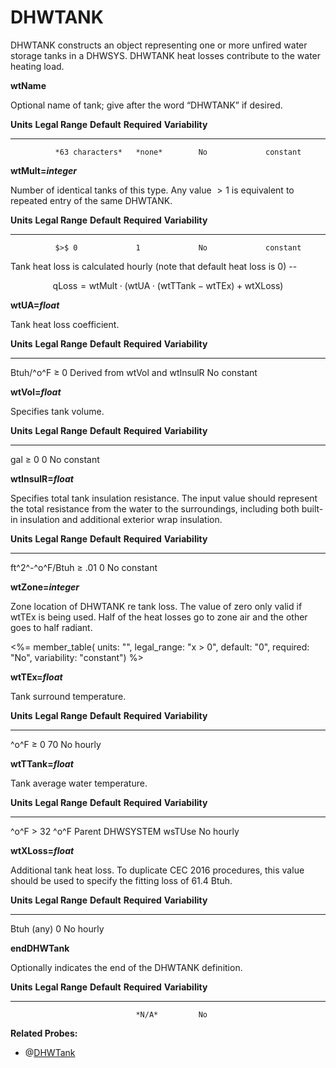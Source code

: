 # DHWTANK

DHWTANK constructs an object representing one or more unfired water storage tanks in a DHWSYS. DHWTANK heat losses contribute to the water heating load.

**wtName**

Optional name of tank; give after the word “DHWTANK” if desired.

  **Units**   **Legal Range**   **Default**   **Required**   **Variability**
  ----------- ----------------- ------------- -------------- -----------------
              *63 characters*   *none*        No             constant

**wtMult=*integer***

Number of identical tanks of this type. Any value $>1$ is equivalent to repeated entry of the same DHWTANK.

  **Units**   **Legal Range**   **Default**   **Required**   **Variability**
  ----------- ----------------- ------------- -------------- -----------------
              $>$ 0             1             No             constant

Tank heat loss is calculated hourly (note that default heat loss is 0) --

$$\text{qLoss} = \text{wtMult} \cdot (\text{wtUA} \cdot (\text{wtTTank} - \text{wtTEx}) + \text{wtXLoss})$$

**wtUA=*float***

Tank heat loss coefficient.

  **Units**   **Legal Range**   **Default**                       **Required**   **Variability**
  ----------- ----------------- --------------------------------- -------------- -----------------
  Btuh/^o^F   $\ge$ 0           Derived from wtVol and wtInsulR   No             constant

**wtVol=*float***

Specifies tank volume.

  **Units**   **Legal Range**   **Default**   **Required**   **Variability**
  ----------- ----------------- ------------- -------------- -----------------
  gal         $\ge$ 0           0             No             constant

**wtInsulR=*float***

Specifies total tank insulation resistance. The input value should represent the total resistance from the water to the surroundings, including both built-in insulation and additional exterior wrap insulation.

  **Units**         **Legal Range**   **Default**   **Required**   **Variability**
  ----------------- ----------------- ------------- -------------- -----------------
  ft^2^-^o^F/Btuh   $\ge$ .01         0             No             constant

**wtZone=*integer***

Zone location of DHWTANK re tank loss. The value of zero only valid if wtTEx is being used. Half of the heat losses go to zone air and the other goes to half radiant.

<%= member_table(
  units: "",
  legal_range: "x $>$ 0",
  default: "0",
  required: "No",
  variability: "constant") %>

**wtTEx=*float***

Tank surround temperature.

  **Units**   **Legal Range**   **Default**   **Required**   **Variability**
  ----------- ----------------- ------------- -------------- -----------------
  ^o^F        $\ge$ 0           70            No             hourly

**wtTTank=*float***

Tank average water temperature.

  **Units**   **Legal Range**   **Default**               **Required**   **Variability**
  ----------- ----------------- ------------------------- -------------- -----------------
  ^o^F        $>$ 32 ^o^F       Parent DHWSYSTEM wsTUse   No             hourly

**wtXLoss=*float***

Additional tank heat loss. To duplicate CEC 2016 procedures, this value should be used to specify the fitting loss of 61.4 Btuh.

  **Units**   **Legal Range**   **Default**   **Required**   **Variability**
  ----------- ----------------- ------------- -------------- -----------------
  Btuh        (any)             0             No             hourly

**endDHWTank**

Optionally indicates the end of the DHWTANK definition.

  **Units**   **Legal Range**   **Default**   **Required**   **Variability**
  ----------- ----------------- ------------- -------------- -----------------
                                *N/A*         No             

**Related Probes:**

- @[DHWTank](#p_dhwtank)
